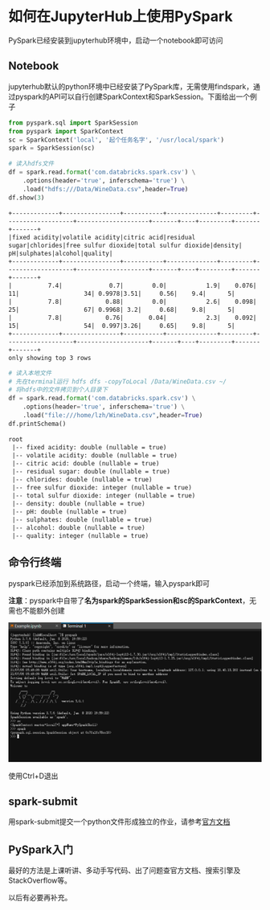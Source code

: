 # 如何在JupyterHub上使用PySpark
PySpark已经安装到jupyterhub环境中，启动一个notebook即可访问
## Notebook
jupyterhub默认的python环境中已经安装了PySpark库，无需使用findspark，通过pyspark的API可以自行创建SparkContext和SparkSession。下面给出一个例子

```python
from pyspark.sql import SparkSession
from pyspark import SparkContext
sc = SparkContext('local', '起个任务名字', '/usr/local/spark')
spark = SparkSession(sc)
```

```python
# 读入hdfs文件
df = spark.read.format('com.databricks.spark.csv') \
    .options(header='true', inferschema='true') \
    .load("hdfs:///Data/WineData.csv",header=True)
df.show(3)
```

    +-------------+----------------+-----------+--------------+---------+-------------------+--------------------+-------+----+---------+-------+-------+
    |fixed acidity|volatile acidity|citric acid|residual sugar|chlorides|free sulfur dioxide|total sulfur dioxide|density|  pH|sulphates|alcohol|quality|
    +-------------+----------------+-----------+--------------+---------+-------------------+--------------------+-------+----+---------+-------+-------+
    |          7.4|             0.7|        0.0|           1.9|    0.076|                 11|                  34| 0.9978|3.51|     0.56|    9.4|      5|
    |          7.8|            0.88|        0.0|           2.6|    0.098|                 25|                  67| 0.9968| 3.2|     0.68|    9.8|      5|
    |          7.8|            0.76|       0.04|           2.3|    0.092|                 15|                  54|  0.997|3.26|     0.65|    9.8|      5|
    +-------------+----------------+-----------+--------------+---------+-------------------+--------------------+-------+----+---------+-------+-------+
    only showing top 3 rows
    

```python
# 读入本地文件
# 先在terminal运行 hdfs dfs -copyToLocal /Data/WineData.csv ~/
# 将hdfs中的文件拷贝到个人目录下
df = spark.read.format('com.databricks.spark.csv') \
    .options(header='true', inferschema='true') \
    .load("file:///home/lzh/WineData.csv",header=True)
df.printSchema()
```

    root
     |-- fixed acidity: double (nullable = true)
     |-- volatile acidity: double (nullable = true)
     |-- citric acid: double (nullable = true)
     |-- residual sugar: double (nullable = true)
     |-- chlorides: double (nullable = true)
     |-- free sulfur dioxide: integer (nullable = true)
     |-- total sulfur dioxide: integer (nullable = true)
     |-- density: double (nullable = true)
     |-- pH: double (nullable = true)
     |-- sulphates: double (nullable = true)
     |-- alcohol: double (nullable = true)
     |-- quality: integer (nullable = true)
    

## 命令行终端
pyspark已经添加到系统路径，启动一个终端，输入pyspark即可  

**注意**：pyspark中自带了**名为spark的SparkSession和sc的SparkContext**，无需也不能额外创建

![](../assets/img/pyspark1.png)

使用Ctrl+D退出

## spark-submit
用spark-submit提交一个python文件形成独立的作业，请参考[官方文档](https://spark.apache.org/docs/3.0.1/quick-start.html#self-contained-applications)

## PySpark入门
最好的方法是上课听讲、多动手写代码、出了问题查官方文档、搜索引擎及StackOverflow等。

以后有必要再补充。